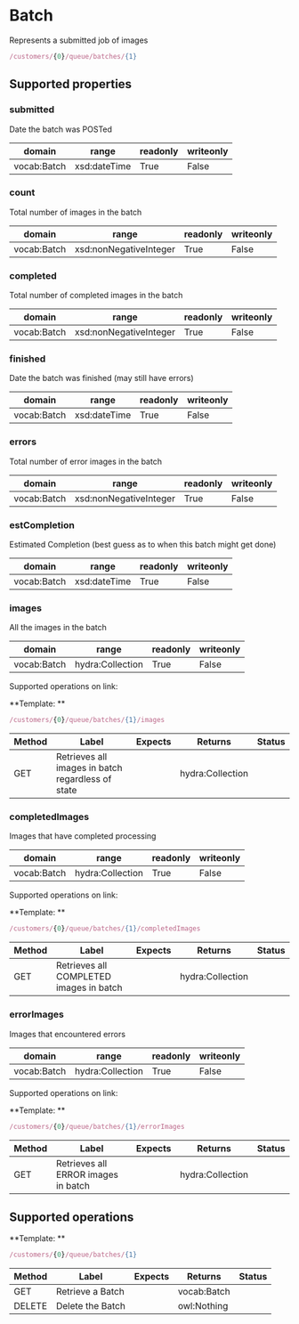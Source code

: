 
# Batch

Represents a submitted job of images



```javascript
/customers/{0}/queue/batches/{1}
```


## Supported properties


### submitted

Date the batch was POSTed


|domain|range|readonly|writeonly|
|--|--|--|--|
|vocab:Batch|xsd:dateTime|True|False|


### count

Total number of images in the batch


|domain|range|readonly|writeonly|
|--|--|--|--|
|vocab:Batch|xsd:nonNegativeInteger|True|False|


### completed

Total number of completed images in the batch


|domain|range|readonly|writeonly|
|--|--|--|--|
|vocab:Batch|xsd:nonNegativeInteger|True|False|


### finished

Date the batch was finished (may still have errors)


|domain|range|readonly|writeonly|
|--|--|--|--|
|vocab:Batch|xsd:dateTime|True|False|


### errors

Total number of error images in the batch


|domain|range|readonly|writeonly|
|--|--|--|--|
|vocab:Batch|xsd:nonNegativeInteger|True|False|


### estCompletion

Estimated Completion (best guess as to when this batch might get done)


|domain|range|readonly|writeonly|
|--|--|--|--|
|vocab:Batch|xsd:dateTime|True|False|


### images

All the images in the batch


|domain|range|readonly|writeonly|
|--|--|--|--|
|vocab:Batch|hydra:Collection|True|False|

Supported operations on link:

**Template: **

```javascript
/customers/{0}/queue/batches/{1}/images
```


|Method|Label|Expects|Returns|Status|
|--|--|--|--|--|
|GET|Retrieves all images in batch regardless of state||hydra:Collection||


### completedImages

Images that have completed processing


|domain|range|readonly|writeonly|
|--|--|--|--|
|vocab:Batch|hydra:Collection|True|False|

Supported operations on link:

**Template: **

```javascript
/customers/{0}/queue/batches/{1}/completedImages
```


|Method|Label|Expects|Returns|Status|
|--|--|--|--|--|
|GET|Retrieves all COMPLETED images in batch||hydra:Collection||


### errorImages

Images that encountered errors


|domain|range|readonly|writeonly|
|--|--|--|--|
|vocab:Batch|hydra:Collection|True|False|

Supported operations on link:

**Template: **

```javascript
/customers/{0}/queue/batches/{1}/errorImages
```


|Method|Label|Expects|Returns|Status|
|--|--|--|--|--|
|GET|Retrieves all ERROR images in batch||hydra:Collection||


## Supported operations

**Template: **

```javascript
/customers/{0}/queue/batches/{1}
```


|Method|Label|Expects|Returns|Status|
|--|--|--|--|--|
|GET|Retrieve a Batch||vocab:Batch||
|DELETE|Delete the Batch||owl:Nothing||

